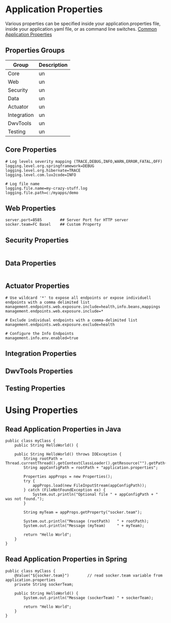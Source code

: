 # Application Properties
Various properties can be specified inside your application.properties file, inside your application.yaml file, or as command line switches.
[Common Application Properties](https://docs.spring.io/spring-boot/docs/current/reference/html/application-properties.html)

## Properties Groups

| Group | Description |
| --- | --- |
| Core | un |
| Web | un |
| Security | un |
| Data | un |
| Actuator | un |
| Integration | un |
| DwvTools | un |
| Testing | un |

## Core Properties
```
# Log levels severity mapping (TRACE,DEBUG,INFO,WARN,ERROR,FATAL,OFF)
logging.level.org.springframework=DEBUG
logging.level.org.hibernate=TRACE
logging.level.com.luv2code=INFO

# Log file name
logging.file.name=my-crazy-stuff.log
logging.file.path=c:/myapps/demo
```

## Web Properties
```
server.port=8585        ## Server Port for HTTP server
socker.team=FC Basel    ## Custom Property
```

## Security Properties
```
```

## Data Properties
```
```

## Actuator Properties
```
# Use wildcard '*' to expose all endpoints or expose individuell endpoints with a comma delimited list
management.endpoints.web.exposure.include=health,info.beans,mappings
management.endpoints.web.exposure.include=*

# Exclude individual endpoints with a comma-delimited list
management.endpoints.web.exposure.exclude=health

# Configure the Info Endpoints
management.info.env.enabled=true
```

## Integration Properties
## DwvTools Properties
## Testing Properties

# Using Properties
## Read Application Properties in Java
```
public class myClass {
    public String HelloWorld() {

    public String HelloWorld() throws IOException {
        String rootPath = Thread.currentThread().getContextClassLoader().getResource("").getPath();
        String appConfigPath = rootPath + "application.properties";

        Properties appProps = new Properties();
        try {
            appProps.load(new FileInputStream(appConfigPath));
        } catch (FileNotFoundException ex) {
            System.out.println("Optional file " + appConfigPath + " was not found.");
        }

        String myTeam = appProps.getProperty("socker.team");

        System.out.println("Message (rootPath)   " + rootPath);
        System.out.println("Message (myTeam)     " + myTeam);

        return "Hello World";
    }
}
```

## Read Application Properties in Spring
```
public class myClass {
    @Value("${socker.team}")        // read socker.team variable from application.properties
    private String sockerTeam;

    public String HelloWorld() {
        System.out.println("Message (sockerTeam) " + sockerTeam);

        return "Hello World";
    }
}
```
